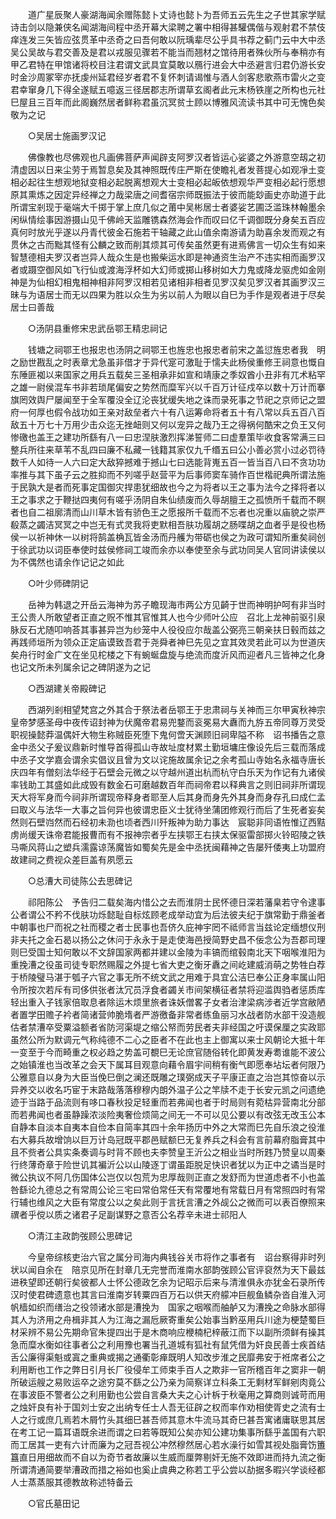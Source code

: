 <!-- { "loadSidebar": true } -->
　　道广星辰聚人豪湖海闻余赠陈懿卜丈诗也懿卜为吾师五云先生之子世其家学赋诗击剑以隐兼侠名闻湖海间程中丞开幕大梁聘之署中相得甚驩偶偕与观射君不禁伎痒连发三矢皆应弦贯革中丞奇之曰吾何敢以阮瑀辈尽公乎具书荐之蓟门云中大中丞吴公吴故与君交善及是君以戎服见骤若不能当而翘材之馆待用者殊伙所与奉稍亦有甲乙君特在甲馆诸将校目注君谓文武具宜莫敢以鴈行进会大中丞避言归君仍游长安时金沙周冢宰亦抚虔州延君经岁者君不复怀刺请谒惟与酒人剑客悲歌燕市雷火之变君幸窜身几下得全遂赋五噫返三径居郡志所谓草玄阁者此元末杨铁崖之所构也元社巳屋且三百年而此阁巍然居者鲜称君虽沉冥贫士顾以博雅风流读书其中可无愧色矣敬为之记 

　　○吴居士施画罗汉记 

　　佛像教也尽佛观也凡画佛菩萨声闻辟支阿罗汉者皆运心娑婆之外游意空刼之初清虚因以日来尘劳于焉暂息矣及其神照既传庄严斯在使瞻礼者发菩提心如观凈土变相必起往生想观地狱变相必起脱离想观大士变相必起皈依想观华严变相必起行愿想原其熏炼之因定异经禅之力哉梁唐之间耆宿宗师既振法于彼而能玅画史亦助道于此所谓宝剎现于毫端大千掷于掌上庶几似之莆中吴彬居士者婆娑艺圃泛滥珠林翰墨余闲纵情绘事因游摄山见千佛岭天监雕镌森然海会作而叹曰亿千调御既分身矣五百应真何时放光乎遂以丹青代彼金石施若干轴藏之此山值余南游请为助喜余发而观之有贯休之古而黜其怪有公麟之致而削其烦其可传矣虽然更有进焉佛言一切众生有如来智慧德相夫罗汉者岂异人哉众生是也搬柴运水即是神通资生治产不违实相而画罗汉者或蹑空御风如飞行仙或渡海浮杯如大幻师或掷山移树如大力鬼或降龙驱虎如金刚神是为仙相幻相鬼相神相非阿罗汉相若见诸相非相者见罗汉矣见罗汉者其画罗汉三昧与为语居士而无以四果为胜以众生为劣以前人为眼以自巳为手作是观者进于尽矣居士曰善哉 

　　○汤阴县重修宋忠武岳鄂王精忠祠记 

　　钱塘之祠鄂王也报忠也汤阴之祠鄂王也旌忠也报忠者前宋之盖愆旌忠者我　明之励世戡乱之时表章尤急虽非借才于异代寔可激耻于懦夫此杨侯重修王祠意也慨自东陲匪袽以来国家之用兵五载矣三圣相承非如宣和靖康之季奴酋小丑非有兀术粘罕之雄一尉侯混车书非若琐尾偏安之势然而糜军兴以千百万计征戍卒以数十万计而搴旗罔效舆尸屡闻至于全军覆没全辽沦丧犹缓失地之诛而录死事之节祀之京师记之盟府一何厚也假令战功如王亲对敌垒者六十有八运筹命将者五十有八常以兵五百八百敌五十万七十万用少击众迄无挫衄则又何以宠异之哉乃王之得祸何酷宋之负王又何惨礉也盖王之建功所繇有八一曰忠涅肤激烈挥涕誓师二曰虚羣策毕收食客常满三曰整兵所往来草苇不乱四曰廉不私藏一钱籍其家仅九千缗五曰公小善必赏小过必罚待数千人如待一人六曰定大敌猝撼难于撼山七曰选能背嵬五百一皆当百八曰不贪功功率推与其下虽子云之胜抑而不列嗟乎赵营平为后事师窦车骑作百世楷祀典所谓法施于民孰大是者而死事定国御灾捍患犹细故也今之为将者以王之事为法今之择将者以王之事求之于鞭挞四夷何有嗟乎汤阴自朱仙绩废而久辱胡膻王之孤愤所千载而不瞑者也自二祖廓清而山川草木皆有骄色王之愿报所千载而不忘者也况重以庙貌之崇严殽蒸之蠲洁冥冥之中岂无有式灵我将吏默相吾肤功履胡之肠喋胡之血者乎是役也杨侯一以祈神休一以树将鹄盖桷瓦皆金汤而丹艧为带砺也侯之为政可谓知所重矣祠创于徐武功以词臣奉使时兹侯修祠工竣而余亦以奉使至余与武功同吴人官同讲读侯以为不偶然也请余作记记之如此 

　　○叶少师碑阴记 

　　岳神为韩退之开岳云海神为苏子瞻现海市两公方见齮于世而神明护呵有非当时王公贵人所敢望者正直之贶不惟其官惟其人也今少师叶公应　召北上龙神前驱引泉脉反石尤随叩响荅其事甚异岂为纱笼中人役役应尔哉盖公弼亮三朝亲扶日毂而兹之再践师垣所为领众正定庙谟致吾君于尧舜者神巳先见之宜其效灵若此可以为世道庆矣舟行时金广文在坐见柁楼之下有蜿蜒盘旋与绝流而度沂风而迎者凡三皆神之化身也记文所未列属余记之碑阴遂为之记 

　　○西湖建关帝殿碑记 

　　西湖列剎相望梵宫之外其合于祭法者岳鄂王于忠肃祠与关神而三尔甲寅秋神宗皇帝梦感圣母中夜传诏封神为伏魔帝君易兜鍪而衮冕易大纛而九斿五帝同尊万灵受职视操懿莽温偶奸大物生称贼臣死堕下鬼何啻天渊顾旧祠卑隘不称　诏书播告之意金中丞父子爰议鼎新时惟导首得孤山寺故址度材累土勤垣墉庄像设先后三载而落成中丞子文学嘉会谓余实倡议且曾为文以诧施故属余记之余考孤山寺始名永福寺唐长庆四年有僧刻法华经于石壁会元微之以守越州道出杭而杭守白乐天为作记有九诸侯率钱助工其盛如此成毁有数金石可磨越数百年而祠帝君以释典言之则旧祠非所谓现天大将军身而今祠非所谓现帝释身者耶至人后其身而身先外其身而身存孔曰成仁孟曰取义与法华一大事之旨何异也彼谓忠臣义士犹待坐蒲团修观行而后了生死者妄矣然则石壁岿然而石经初未泐也顷者西川歼叛神为助力事达　宸聪非同语恠惟辽西黠虏尚缓天诛帝君能报曹而有不报神宗者乎左挟鄂王右挟太保驱雷部掷火铃昭陵之铁马嘶风蒋山之塑兵濡露谅荡魔皆如蜀矣先是金中丞抚闽藉神之告屡歼倭夷上功盟府故建祠之费视众差巨盖有夙愿云 

　　○总漕大司徒陈公去思碑记 

　　祁阳陈公　予告归二载矣海内惜公之去而淮阴士民怀德日深若藩臬若守令逮事公者谓公不矜不伐肤功烁懿耻自标炫顾老成举动宜为后法彼夫纪于旗常勤于鼎釜者中朝事也尸而祝之社而稷之者士民事也吾侪久庇神宇罔不祗师言当兹论定缅想仪刑非夫托之金石曷以扬公之休问于永永于是走使海邑授简野史昌不佞念公为吾郡司理则巳受国士知何敢以不文辞国家两都并建以金陵为丰镐而绾毂南北天下咽喉淮阳为重挽漕之役虽司徒专职然赐履之外提七省大吏之衡牙纛之间屹建威消萌之势牲白荐于桥陵璧马湛于瓠子六官之事无所不统文武之用难于具宜公洁巳奉公正身率属山阳令所按次若斥有司侈供张者汰冗员浮食者蠲关市间架横征者禁将迎滥舆驺者惩质库轻出重入子钱家倍取息者除运木烦里旅者诛妖僧畧子女者治津梁病涉者近学宫敝陋者置学田赡子衿者简诸营帅脆堶者严游徼备非常者练鱼丽习水战者防水部干没造舰估者禁漕卒受粟溢额者省防河渠堤之缩公帑而劳民者夫非经国之吁谟保厘之实政耶虽然公所为默调元气称纯德不二心之臣者不在此也主上御寓以来士风朝论大抵十年一变至于今而畸重之权必趋之势盖可覩巳无论庶官随俗转化即黄发寿耈谁能不波公之始镇淮也当改革之会天下属耳目观意向藉令眉宇间稍有衡气即愿奉坫坛者何限乃公雅意自以身为大臣当俛巳倒之澜还既雕之璞弼成天子平康正直之治岂其惊奋以示异养交以收名巧宦于末路哉落落穆穆内朗外温子公之竿牍不走于长安元凯之问遗绝迹于当路于品流则有哆口春秋投足轻重而若弗闻也者于时局则有菀枯异营南北分部而若弗闻也者虽静躁浓淡险夷奢俭烦简之间无一不可以见公要以有改弦无改玉公本自静本自淡本自夷本自俭本自简率其四十余年扬历中外之大常而巳先自乐浪之役淮右大募兵故增饷以巨万计岛冠既平郡邑赋额巳无复养兵之科会有言前幕府脂膏其中且不赀者公具实条奏调与时背不顾也夫李赞皇王沂公之相业当时所韪乃赞皇以周秦行终薄奇章于险世讥其褊沂公以山陵逐丁谓虽距脱足快识者犹以为正中之谲当是时微公执议不阿几伤国体公岂仅以包荒为忠厚哉则正直之发舒而为世道虑者不小也盖咎繇论九德总之有常周公论三宅曰常伯常任天有常覆地有常载日月有常照四时有常行辅也维风之大臣有常度公以之矣此则于言抚言漕之外觇公之微而可以表百僚照来禩者乎傥以质之诸君子足副谋野之意否公名荐辛未进士祁阳人 

　　○清江主政韵弢顾公思碑记 

　　今皇帝综核吏治六官之属分司海内典钱谷关市将作之事者有　诏台察得非时列状以闻自余在　陪京见所在封章几无完誉而淮南水部韵弢顾公官评裒然为天下最兹进秩望即还朝行矣彼都人士怀公德政乞余为记昭示后来与清淮俱永亦犹金石录所传汉时使君碑遗意也其言曰淮南岁转粟四百万石以供天府艨冲巨舰鱼鳞杂沓自淮入河帆樯如织而缮治之役领诸水部是漕挽为　国家之咽喉而舳舻又为漕挽之命脉水部得其人为济用之舟楫非其人为江海之漏卮厥寄重矣公始事当黔巫用兵川途为梗楚蜀巨材采辨不易公先期命官朱提四出于是木商响应楩楠杞梓蔽江而下以副所须鲜有操其急而糜水衡如往事者公之利用豫也署当孔道城有狐社有鼠凭借为奸良民善士疾首结舌公廉得渠魁或寘之重典或揭之通衢彰瘅既明人知改步淮之民靡弗安于袵席者公之利用断也工作之弊日引月长厂役侵牟工师束手百人之欺非一官所稽百年之窦非一朝所破运艘之易败运卒之途穷莫不繇之公乃亲为简察详立科条工无剩材军鲜剜肉竟公在事波臣不警者公之利用勤也公尝自言桑大夫之心计柝于秋毫用之算商则诚苛而用之烛奸良有补于国刘士安之出纳专任士人吾无征辟之权而率作劝相使胥史之流有士人之行或庶几焉若木屑竹头其细巳甚吾师其意木牛流马其奇巳甚吾寓诸庸联思其居在考工记一篇耳语既余进而谓之曰若等既知公矣亦知公建功集事所繇乎盖国有六职而工居其一吏有六计而廉为之冠吾视公冲然穆然居心若水澡行如雪其视处脂膏饬簠簋直日用细故而不自以为奇节者故廉以生威而厘弊剔奸无施不效即进而持九流之衡所谓清通简要举漕政而措之裕如也奚止虞典之称若工乎公尝以劼据多暇兴学谈经都人士蒸蒸服其德教故称述特备云 

　　○官氏墓田记 

